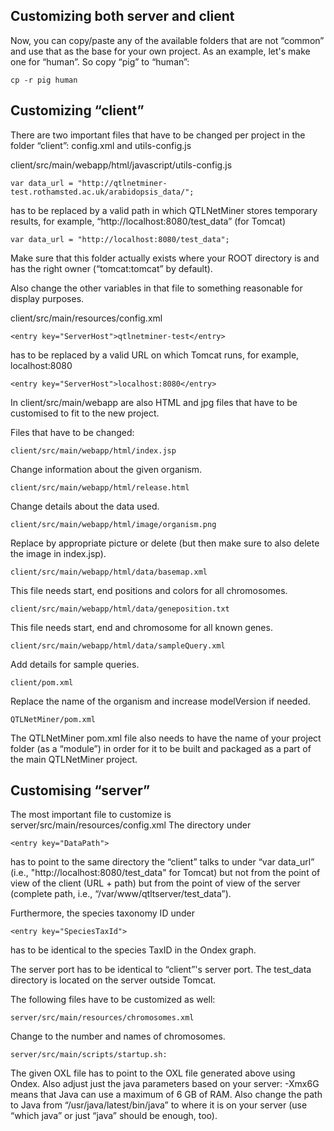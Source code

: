 Customizing both server and client
------------------------------------------

Now, you can copy/paste any of the available folders that are not “common” and use that as the base for your own project. As an example, let's make one for “human”. So copy “pig” to “human”:

    cp -r pig human

Customizing “client”
--------------------------

There are two important files that have to be changed per project in the folder “client”: config.xml and utils-config.js

client/src/main/webapp/html/javascript/utils-config.js

    var data_url = "http://qtlnetminer-test.rothamsted.ac.uk/arabidopsis_data/";

has to be replaced by a valid path in which QTLNetMiner stores temporary results, for example, “http://localhost:8080/test_data” (for Tomcat)

    var data_url = "http://localhost:8080/test_data";

Make sure that this folder actually exists where your ROOT directory is and has the right owner (“tomcat:tomcat” by default).

Also change the other variables in that file to something reasonable for display purposes.

client/src/main/resources/config.xml

    <entry key="ServerHost">qtlnetminer-test</entry>

has to be replaced by a valid URL on which Tomcat runs, for example, localhost:8080 

    <entry key="ServerHost">localhost:8080</entry>

In client/src/main/webapp are also HTML and jpg files that have to be customised to fit to the new project.

Files that have to be changed:

    client/src/main/webapp/html/index.jsp

Change information about the given organism.

    client/src/main/webapp/html/release.html

Change details about the data used.

    client/src/main/webapp/html/image/organism.png

Replace by appropriate picture or delete (but then make sure to also delete the image in index.jsp).

    client/src/main/webapp/html/data/basemap.xml

This file needs start, end positions and colors for all chromosomes.

    client/src/main/webapp/html/data/geneposition.txt

This file needs start, end and chromosome for all known genes.

    client/src/main/webapp/html/data/sampleQuery.xml

Add details for sample queries.

    client/pom.xml

Replace the name of the organism and increase modelVersion if needed.

    QTLNetMiner/pom.xml

The QTLNetMiner pom.xml file also needs to have the name of your project folder (as a “module”) in order for it to be built and packaged as a part of the main QTLNetMiner project.


Customising “server”
--------------------------

The most important file to customize is server/src/main/resources/config.xml
The directory under 

    <entry key="DataPath"> 

has to point to the same directory the “client” talks to under “var data_url” (i.e., "http://localhost:8080/test_data" for Tomcat) but not from the point of view of the client (URL + path) but from the point of view of the server (complete path, i.e.,  “/var/www/qtltserver/test_data”).

Furthermore, the species taxonomy ID under

    <entry key="SpeciesTaxId">

has to be identical to the species TaxID in the Ondex graph.

The server port has to be identical to “client”'s server port. The test_data directory is located on the server outside Tomcat.

The following files have to be customized as well:

    server/src/main/resources/chromosomes.xml

Change to the number and names of chromosomes.

    server/src/main/scripts/startup.sh:

The given OXL file has to point to the OXL file generated above using Ondex. Also adjust just the java parameters based on your server: -Xmx6G means that Java can use a maximum of 6 GB of RAM. Also change the path to Java from “/usr/java/latest/bin/java” to where it is on your server (use “which java” or just “java” should be enough, too).
